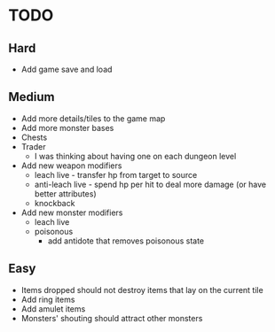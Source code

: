 # TODO
## Hard
- Add game save and load

## Medium
- Add more details/tiles to the game map
- Add more monster bases
- Chests
- Trader
  - I was thinking about having one on each dungeon level
- Add new weapon modifiers
    - leach live - transfer hp from target to source
    - anti-leach live - spend hp per hit to deal more damage (or have better attributes)
    - knockback
- Add new monster modifiers
    - leach live
    - poisonous
        - add antidote that removes poisonous state

## Easy
- Items dropped should not destroy items that lay on the current tile
- Add ring items
- Add amulet items
- Monsters' shouting should attract other monsters
